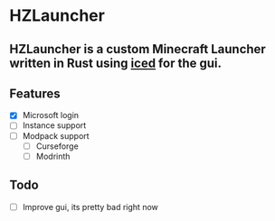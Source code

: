 # HZLauncher
## HZLauncher is a custom Minecraft Launcher written in Rust using [iced](https://github.com/iced-rs/iced) for the gui.

## Features
- [x] Microsoft login
- [ ] Instance support
- [ ] Modpack support
	- [ ] Curseforge
	- [ ] Modrinth

## Todo
- [ ] Improve gui, its pretty bad right now
